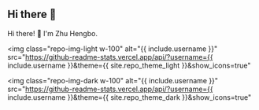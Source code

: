 ## Hi there 👋

<!--
**hubblezzhu/hubblezzhu** is a ✨ _special_ ✨ repository because its `README.md` (this file) appears on your GitHub profile.

Here are some ideas to get you started:

- 🔭 I’m currently working on ISCAS
-->


Hi there! 👋 I'm Zhu Hengbo.

<img
  class="repo-img-light w-100"
  alt="{{ include.username }}"
  src="https://github-readme-stats.vercel.app/api/?username={{ include.username }}&theme={{ site.repo_theme_light }}&show_icons=true"
>
<img
  class="repo-img-dark w-100"
  alt="{{ include.username }}"
  src="https://github-readme-stats.vercel.app/api/?username={{ include.username }}&theme={{ site.repo_theme_dark }}&show_icons=true"
>
